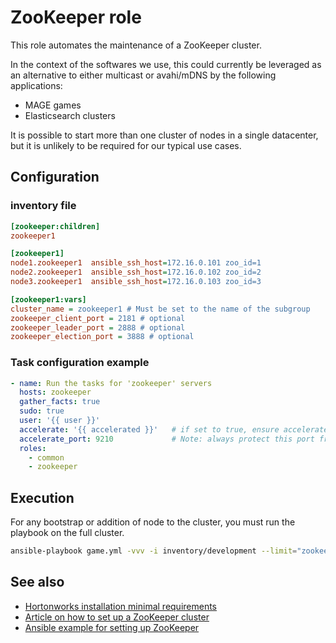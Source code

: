 ZooKeeper role
===============

This role automates the maintenance of a ZooKeeper cluster.

In the context of the softwares we use, this could currently be
leveraged as an alternative to either multicast or avahi/mDNS by the
following applications:

* MAGE games
* Elasticsearch clusters

It is possible to start more than one cluster of nodes in a single datacenter,
but it is unlikely to be required for our typical use cases.

Configuration
--------------

### inventory file

```ini
[zookeeper:children]
zookeeper1

[zookeeper1]
node1.zookeeper1  ansible_ssh_host=172.16.0.101 zoo_id=1
node2.zookeeper1  ansible_ssh_host=172.16.0.102 zoo_id=2
node3.zookeeper1  ansible_ssh_host=172.16.0.103 zoo_id=3

[zookeeper1:vars]
cluster_name = zookeeper1 # Must be set to the name of the subgroup
zookeeper_client_port = 2181 # optional
zookeeper_leader_port = 2888 # optional
zookeeper_election_port = 3888 # optional
```

### Task configuration example

```yaml
- name: Run the tasks for 'zookeeper' servers
  hosts: zookeeper
  gather_facts: true
  sudo: true
  user: '{{ user }}'
  accelerate: '{{ accelerated }}'   # if set to true, ensure accelerate_port is firewalled
  accelerate_port: 9210             # Note: always protect this port from outsiders
  roles:
    - common
    - zookeeper
```

Execution
----------

For any bootstrap or addition of node to the cluster, you must run
the playbook on the full cluster.

```bash
ansible-playbook game.yml -vvv -i inventory/development --limit="zookeeper1"
```

See also
--------

* [Hortonworks installation minimal requirements](http://docs.hortonworks.com/HDPDocuments/HDP1/HDP-1.3.1/bk_installing_manually_book/content/rpm-chap1-2.html)
* [Article on how to set up a ZooKeeper cluster](http://myjeeva.com/zookeeper-cluster-setup.html)
* [Ansible example for setting up ZooKeeper](https://github.com/ansible/ansible-examples/blob/master/hadoop/roles/zookeeper_servers/tasks/main.yml)
